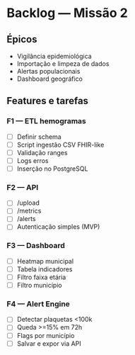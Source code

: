 # Backlog — Missão 2

## Épicos
- Vigilância epidemiológica
- Importação e limpeza de dados
- Alertas populacionais
- Dashboard geográfico

## Features e tarefas

### F1 — ETL hemogramas
- [ ] Definir schema
- [ ] Script ingestão CSV FHIR-like
- [ ] Validação ranges
- [ ] Logs erros
- [ ] Inserção no PostgreSQL

### F2 — API
- [ ] /upload
- [ ] /metrics
- [ ] /alerts
- [ ] Autenticação simples (MVP)

### F3 — Dashboard
- [ ] Heatmap municipal
- [ ] Tabela indicadores
- [ ] Filtro faixa etária
- [ ] Filtro município

### F4 — Alert Engine
- [ ] Detectar plaquetas <100k
- [ ] Queda >=15% em 72h
- [ ] Flags por município
- [ ] Salvar e expor via API
